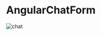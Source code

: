 # AngularChatForm

![chat](https://user-images.githubusercontent.com/33549496/46886022-01474480-ce30-11e8-8d28-d937fb4fad09.gif)

